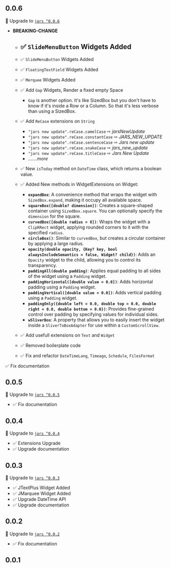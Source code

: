 ## 0.0.6

🎉 Upgrade to [`jars ^0.0.6`](https://pub.dev/packages/jars)

- **BREAKING-CHANGE**

  - ✅ `SlideMenuButton` Widgets Added
      - 
  - ✅ `SlideMenuButton` Widgets Added
  - ✅ `FloatingTextField` Widgets Added
  - ✅ `Merquee` Widgets Added
  - ✅ Add `Gap` Widgets, Render a fixed empty Space
      - `Gap` is another option. It's like SizedBox but you don't have to know if it's inside a Row or a Column. So that it's less verbose than using a SizedBox.
  - ✅ Add `ReCase` extensions on `String`
      - `"jars new update".reCase.camelCase` ⇨ *jarsNewUpdate*
      - `"jars new update".reCase.constantCase` ⇨ *JARS_NEW_UPDATE*
      - `"jars new update".reCase.sentenceCase` ⇨ *Jars new update*
      - `"jars new update".reCase.snakeCase` ⇨ *jars_new_update*
      - `"jars new update".reCase.titleCase` ⇨ *Jars New Update*
      - *.......more*

  - ✅ New `isToday` method on `DateTime` class, which returns a boolean value.
  - ✅ Added New methods in WidgetExtensions on Widget:
      - **`expandBox`**: A convenience method that wraps the widget with `SizedBox.expand`, making it occupy all available space.
      - **`squareBox([double? dimension])`**: Creates a square-shaped container using `SizedBox.square`. You can optionally specify the `dimension` for the square.
      - **`curvedBox([double radius = 8])`**: Wraps the widget with a `ClipRRect` widget, applying rounded corners to it with the specified `radius`.
      - **`circleBox()`**: Similar to `curvedBox`, but creates a circular container by applying a large radius.
      - **`opacity(double opacity, {Key? key, bool alwaysIncludeSemantics = false, Widget? child})`**: Adds an `Opacity` widget to the child, allowing you to control its transparency.
      - **`paddingAll(double padding)`**: Applies equal padding to all sides of the widget using a `Padding` widget.
      - **`paddingHorizontal([double value = 0.0])`**: Adds horizontal padding using a `Padding` widget.
      - **`paddingVertical([double value = 0.0])`**: Adds vertical padding using a `Padding` widget.
      - **`paddingOnly({double left = 0.0, double top = 0.0, double right = 0.0, double bottom = 0.0})`**: Provides fine-grained control over padding by specifying values for individual sides.
     - **`wSliverBox`**: A property that allows you to easily insert the widget inside a `SliverToBoxAdapter` for use within a `CustomScrollView`.
  - ✅ Add usefull extensions on `Text` and `Widget`
  - ✅ Removed boilerplate code
  - ✅ Fix and refactor `DateTimeLang`, `Timeago`, `Schedule`, `FilesFormat` 


✅ Fix documentation

## 0.0.5

🎉 Upgrade to [`jars ^0.0.5`]((https://pub.dev/packages/jars))

- ✅ Fix documentation

## 0.0.4

🎉 Upgrade to [`jars ^0.0.4`](https://pub.dev/packages/jars)

- ✅ Extensions Upgrade
- ✅ Upgrade documentation

## 0.0.3

🎉 Upgrade to [`jars ^0.0.3`](https://pub.dev/packages/jars)

- ✅ JTextPlus Widget Added
- ✅ JMarquee Widget Added
- ✅ Upgrade DateTime API
- ✅ Upgrade documentation

## 0.0.2

🎉 Upgrade to [`jars ^0.0.2`](https://pub.dev/packages/jars)

- ✅ Fix documentation

## 0.0.1
